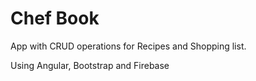# Chef Book
App with CRUD operations for Recipes and Shopping list.

Using Angular, Bootstrap and Firebase
